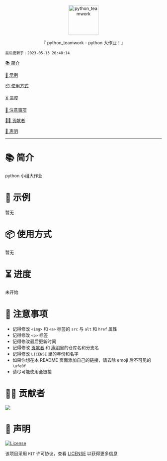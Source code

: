 <div align="center">
  <img id="python_teamwork" width="96" alt="python_teamwork" src="https://raw.githubusercontent.com/Cierra-Runis/python_teamwork/master/repository_img/icon.svg">
  <p>『 python_teamwork - python 大作业！』</p>
</div>

`最后更新于：2023-05-13 20:48:14`

[📚 简介](#-简介)

[📸 示例](#-示例)

[📦 使用方式](#-使用方式)

[⏳ 进度](#-进度)

[📌 注意事项](#-注意事项)

[🧑‍💻 贡献者](#-贡献者)

[🔦 声明](#-声明)

---

# 📚 简介

python 小组大作业

# 📸 示例

暂无

# 📦 使用方式

暂无

# ⏳ 进度

未开始

# 📌 注意事项

- 记得修改 `<img>` 和 `<a>` 标签的 `src` 与 `alt` 和 `href` 属性
- 记得修改 `<p>` 标签
- 记得修改最后更新时间
- 记得修改 [贡献者](#-Contributor) 和 [声明](#-Declaration)里的仓库名和分支名
- 记得修改 `LICENSE` 里的年份和名字
- 如果你想在本 README 页面添加自己的链接，请去除 emoji 后不可见的 `\ufe0f`
- 请尽可能使用全链接

# 🧑‍💻 贡献者

<a href="https://github.com/Cierra-Runis/python_teamwork/graphs/contributors">
  <img src="https://contrib.rocks/image?repo=Cierra-Runis/python_teamwork" />
</a>

# 🔦 声明

[![License](https://img.shields.io/github/license/Cierra-Runis/python_teamwork)](https://github.com/Cierra-Runis/python_teamwork/blob/master/LICENSE)

该项目采用 `MIT` 许可协议，查看 [LICENSE](https://github.com/Cierra-Runis/python_teamwork/blob/master/LICENSE) 以获得更多信息
